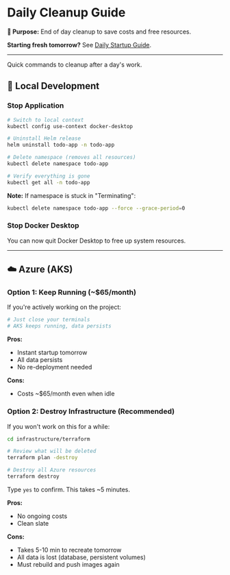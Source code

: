 # Daily Cleanup Guide

**🎯 Purpose:** End of day cleanup to save costs and free resources.

**Starting fresh tomorrow?** See [Daily Startup Guide](./daily-startup.md).

---

Quick commands to cleanup after a day's work.

## 🧹 Local Development

### Stop Application

```bash
# Switch to local context
kubectl config use-context docker-desktop

# Uninstall Helm release
helm uninstall todo-app -n todo-app

# Delete namespace (removes all resources)
kubectl delete namespace todo-app

# Verify everything is gone
kubectl get all -n todo-app
```

**Note:** If namespace is stuck in "Terminating":

```bash
kubectl delete namespace todo-app --force --grace-period=0
```

### Stop Docker Desktop

You can now quit Docker Desktop to free up system resources.

---

## ☁️ Azure (AKS)

### Option 1: Keep Running (~$65/month)

If you're actively working on the project:

```bash
# Just close your terminals
# AKS keeps running, data persists
```

**Pros:**

- Instant startup tomorrow
- All data persists
- No re-deployment needed

**Cons:**

- Costs ~$65/month even when idle

### Option 2: Destroy Infrastructure (Recommended)

If you won't work on this for a while:

```bash
cd infrastructure/terraform

# Review what will be deleted
terraform plan -destroy

# Destroy all Azure resources
terraform destroy
```

Type `yes` to confirm. This takes ~5 minutes.

**Pros:**

- No ongoing costs
- Clean slate

**Cons:**

- Takes 5-10 min to recreate tomorrow
- All data is lost (database, persistent volumes)
- Must rebuild and push images again

